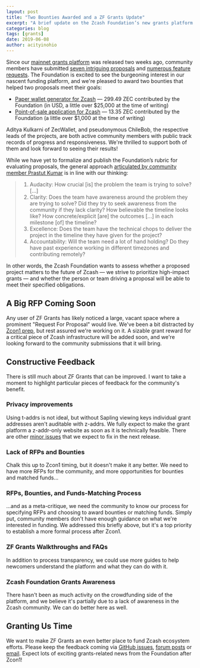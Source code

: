 ```yaml
---
layout: post
title: "Two Bounties Awarded and a ZF Grants Update"
excerpt: "A brief update on the Zcash Foundation’s new grants platform."
categories: blog
tags: [grants]
date: 2019-06-08
author: acityinohio
---
```


Since our [mainnet grants platform](https://grants.zfnd.org/) was released two weeks ago, community members have submitted [seven intriguing proposals](https://grants.zfnd.org/proposals) and [numerous feature requests](https://github.com/ZcashFoundation/zcash-grant-system/issues). The Foundation is excited to see the burgeoning interest in our nascent funding platform, and we're pleased to award two bounties that helped two  proposals meet their goals:

- [Paper wallet generator for Zcash](https://grants.zfnd.org/proposals/575713843-zcash-sapling-offline-paperwallet-generatator) — 299.49 ZEC contributed by the Foundation (in USD, a little over $25,000 at the time of writing)
- [Point-of-sale application for Zcash](https://grants.zfnd.org/proposals/651588973-zcash-point-of-sale) — 13.35 ZEC contributed by the Foundation (a little over $1,000 at the time of writing)

Aditya Kulkarni of ZecWallet, and pseudonymous ChileBob, the respective leads of the projects, are both active community members with public track records of progress and responsiveness. We're thrilled to support both of them and look forward to seeing their results!

While we have yet to formalize and publish the Foundation’s rubric for evaluating proposals, the general approach [articulated by community member Prastut Kumar](https://forum.zcashcommunity.com/t/faq-around-grant-ideas/33648/9) is in line with our thinking:

> 1. Audacity: How crucial [is] the problem the team is trying to solve? [...]
> 2. Clarity: Does the team have awareness around the problem they are trying to solve? Did they try to seek awareness from the community if they lack clarity? How believable the timeline looks like? How concrete/explicit [are] the outcomes [...] in each milestone [of] the timeline?
> 3. Excellence: Does the team have the technical chops to deliver the project in the timeline they have given for the project?
> 4. Accountability: Will the team need a lot of hand holding? Do they have past experience working in different timezones and contributing remotely?

In other words, the Zcash Foundation wants to assess whether a proposed project matters to the future of Zcash — we strive to prioritize high-impact grants — and whether the person or team driving a proposal will be able to meet their specified obligations.

## A Big RFP Coming Soon

Any user of ZF Grants has likely noticed a large, vacant space where a prominent "Request For Proposal" would live. We've been a bit distracted by [Zcon1 prep](https://www.zfnd.org/zcon), but rest assured we're working on it. A sizable grant reward for a critical piece of Zcash infrastructure will be added soon, and we're looking forward to the community submissions that it will bring.

## Constructive Feedback

There is still much about ZF Grants that can be improved. I want to take a moment to highlight particular pieces of feedback for the community's benefit.

### Privacy improvements

Using t-addrs is not ideal, but without Sapling viewing keys individual grant addresses aren't auditable with z-addrs. We fully expect to make the grant platform a z-addr-only website as soon as it is technically feasible. There are other [minor issues](https://github.com/ZcashFoundation/zcash-grant-system/issues/448) that we expect to fix in the next release.

### Lack of RFPs and Bounties

Chalk this up to Zcon1 timing, but it doesn't make it any better. We need to have more RFPs for the community, and more opportunities for bounties and matched funds...

### RFPs, Bounties, and Funds-Matching Process

...and as a meta-critique, we need the community to know our process for specifying RFPs and choosing to award bounties or matching funds. Simply put, community members don't have enough guidance on what we're interested in funding. We addressed this briefly above, but it's a top priority to establish a more formal process after Zcon1.

### ZF Grants Walkthroughs and FAQs

In addition to process transparency, we could use more guides to help newcomers understand the platform and what they can do with it.

### Zcash Foundation Grants Awareness

There hasn't been as much activity on the crowdfunding side of the platform, and we believe it's partially due to a lack of awareness in the Zcash community. We can do better here as well.

## Granting Us Time

We want to make ZF Grants an even better place to fund Zcash ecosystem efforts. Please keep the feedback coming via [GitHub issues](https://github.com/ZcashFoundation/zcash-grant-system/issues), [forum posts](https://forum.zcashcommunity.com/) or [email](mailto:contact@zfnd.org). Expect lots of exciting grants-related news from the Foundation after Zcon1!
